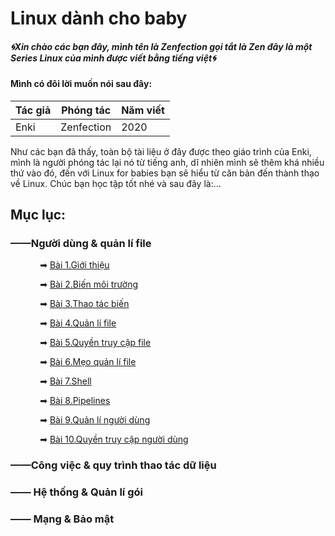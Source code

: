 # Linux dành cho baby

##### 🌀Xin chào các bạn đây, mình tên là Zenfection gọi tắt là Zen đây là một Series Linux của mình được viết bằng tiếng việt🌀

#### Mình có đôi lời muốn nói sau đây:

| Tác giả | Phóng tác  | Năm viết |
| ------- | ---------- | -------- |
| Enki    | Zenfection | 2020     |

Như các bạn đã thấy, toàn bộ tài liệu ở đây được theo giáo trình của Enki, mình là người phóng tác lại nó từ tiếng anh, dĩ nhiên mình sẽ thêm khá nhiều thứ vào đó, đến với Linux for babies bạn sẽ hiểu từ căn bản đến thành thạo về Linux. Chúc bạn học tập tốt nhé và sau đây là:...

## Mục lục:

### ——Người dùng & quản lí file

            ➡  [Bài 1.Giới thiệu](https://github.com/Zenfection/Linux-for-babies/blob/master/USER%20%26%20FILE%20MANAGEMENT/1.Introduction.md)

            ➡  [Bài 2.Biến môi trường](https://github.com/Zenfection/Linux-for-babies/blob/master/USER%20%26%20FILE%20MANAGEMENT/2.Environment%20Variables.md)

            ➡  [Bài 3.Thao tác biến](https://github.com/Zenfection/Linux-for-babies/blob/master/USER%20%26%20FILE%20MANAGEMENT/3.Manipulating%20Variables.md)

            ➡  [Bài 4.Quản lí file](https://github.com/Zenfection/Linux-for-babies/blob/master/USER%20%26%20FILE%20MANAGEMENT/4.File%20Management.md)

            ➡  [Bài 5.Quyền truy cập file](https://github.com/Zenfection/Linux-for-babies/blob/master/USER%20%26%20FILE%20MANAGEMENT/5.File%20Permissions.md)

            ➡  [Bài 6.Mẹo quản lí file](https://github.com/Zenfection/Linux-for-babies/blob/master/USER%20%26%20FILE%20MANAGEMENT/6.File%20Management%20Tips.md)

            ➡  [Bài 7.Shell](https://github.com/Zenfection/Linux-for-babies/blob/master/USER%20%26%20FILE%20MANAGEMENT/7.Shell.md)

            ➡  [Bài 8.Pipelines](https://github.com/Zenfection/Linux-for-babies/blob/master/USER%20%26%20FILE%20MANAGEMENT/8.Pipelines.md)

            ➡  [Bài 9.Quản lí người dùng](https://github.com/Zenfection/Linux-for-babies/blob/master/USER%20%26%20FILE%20MANAGEMENT/9.User%20Management.md)

            ➡  [Bài 10.Quyền truy cập người dùng](https://github.com/Zenfection/Linux-for-babies/blob/master/USER%20%26%20FILE%20MANAGEMENT/10.User%20Permissions.md)

### ——Công việc & quy trình thao tác dữ liệu

### —— Hệ thống & Quản lí gói

### —— Mạng & Bảo mật
